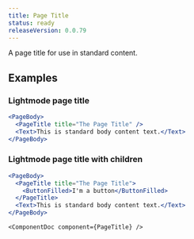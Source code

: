 ```yaml
---
title: Page Title
status: ready
releaseVersion: 0.0.79
---
```


A page title for use in standard content. 

## Examples

### Lightmode page title
```.jsx
<PageBody>
  <PageTitle title="The Page Title" />
  <Text>This is standard body content text.</Text>
</PageBody>
```

### Lightmode page title with children
```.jsx
<PageBody>
  <PageTitle title="The Page Title">
    <ButtonFilled>I'm a button</ButtonFilled>
  </PageTitle>
  <Text>This is standard body content text.</Text>
</PageBody>
```

```!jsx
<ComponentDoc component={PageTitle} />
```
